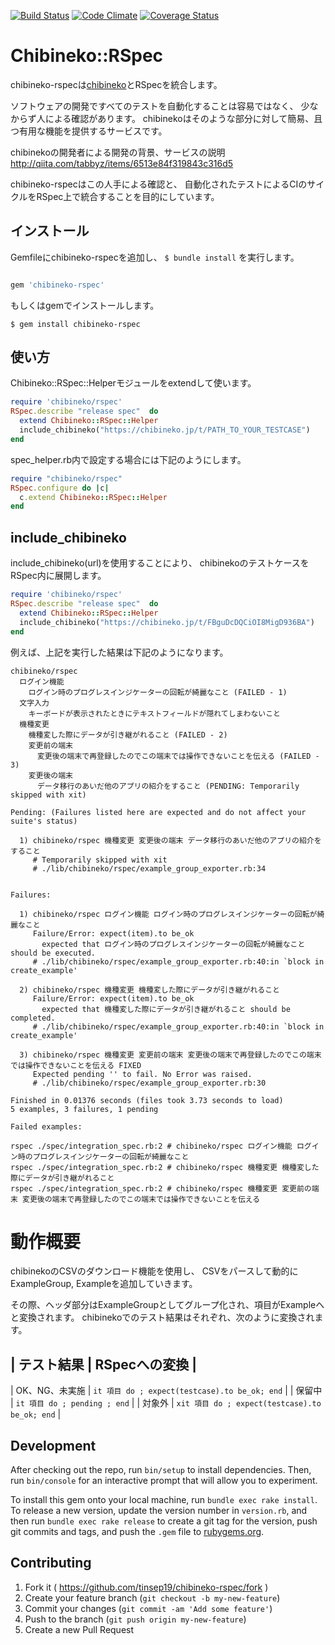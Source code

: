 [![Build Status](https://travis-ci.org/tinsep19/chibineko-rspec.svg?branch=master)](https://travis-ci.org/tinsep19/chibineko-rspec)
[![Code Climate](https://codeclimate.com/github/tinsep19/chibineko-rspec/badges/gpa.svg)](https://codeclimate.com/github/tinsep19/chibineko-rspec)
[![Coverage Status](https://coveralls.io/repos/tinsep19/chibineko-rspec/badge.svg)](https://coveralls.io/r/tinsep19/chibineko-rspec)

# Chibineko::RSpec

chibineko-rspecは[chibineko](http://chibineko.jp)とRSpecを統合します。

ソフトウェアの開発ですべてのテストを自動化することは容易ではなく、
少なからず人による確認があります。
chibinekoはそのような部分に対して簡易、且つ有用な機能を提供するサービスです。

chibinekoの開発者による開発の背景、サービスの説明
http://qiita.com/tabbyz/items/6513e84f319843c316d5

chibineko-rspecはこの人手による確認と、
自動化されたテストによるCIのサイクルをRSpec上で統合することを目的にしています。

## インストール

Gemfileにchibineko-rspecを追加し、 `$ bundle install` を実行します。

```ruby

gem 'chibineko-rspec'

```


もしくはgemでインストールします。

    $ gem install chibineko-rspec

## 使い方

Chibineko::RSpec::Helperモジュールをextendして使います。

```ruby
require 'chibineko/rspec'
RSpec.describe "release spec"  do
  extend Chibineko::RSpec::Helper
  include_chibineko("https://chibineko.jp/t/PATH_TO_YOUR_TESTCASE")
end
```

spec_helper.rb内で設定する場合には下記のようにします。

```ruby
require "chibineko/rspec"
RSpec.configure do |c|
  c.extend Chibineko::RSpec::Helper
end
```

## include_chibineko

include_chibineko(url)を使用することにより、
chibinekoのテストケースをRSpec内に展開します。

```ruby
require 'chibineko/rspec'
RSpec.describe "release spec"  do
  extend Chibineko::RSpec::Helper
  include_chibineko("https://chibineko.jp/t/FBguDcDQCiOI8MigD936BA")
end
```

例えば、上記を実行した結果は下記のようになります。

```
chibineko/rspec
  ログイン機能
    ログイン時のプログレスインジケーターの回転が綺麗なこと (FAILED - 1)
  文字入力
    キーボードが表示されたときにテキストフィールドが隠れてしまわないこと
  機種変更
    機種変した際にデータが引き継がれること (FAILED - 2)
    変更前の端末
      変更後の端末で再登録したのでこの端末では操作できないことを伝える (FAILED - 3)
    変更後の端末
      データ移行のあいだ他のアプリの紹介をすること (PENDING: Temporarily skipped with xit)

Pending: (Failures listed here are expected and do not affect your suite's status)

  1) chibineko/rspec 機種変更 変更後の端末 データ移行のあいだ他のアプリの紹介をすること
     # Temporarily skipped with xit
     # ./lib/chibineko/rspec/example_group_exporter.rb:34


Failures:

  1) chibineko/rspec ログイン機能 ログイン時のプログレスインジケーターの回転が綺麗なこと
     Failure/Error: expect(item).to be_ok
       expected that ログイン時のプログレスインジケーターの回転が綺麗なこと should be executed.
     # ./lib/chibineko/rspec/example_group_exporter.rb:40:in `block in create_example'

  2) chibineko/rspec 機種変更 機種変した際にデータが引き継がれること
     Failure/Error: expect(item).to be_ok
       expected that 機種変した際にデータが引き継がれること should be completed.
     # ./lib/chibineko/rspec/example_group_exporter.rb:40:in `block in create_example'

  3) chibineko/rspec 機種変更 変更前の端末 変更後の端末で再登録したのでこの端末では操作できないことを伝える FIXED
     Expected pending '' to fail. No Error was raised.
     # ./lib/chibineko/rspec/example_group_exporter.rb:30

Finished in 0.01376 seconds (files took 3.73 seconds to load)
5 examples, 3 failures, 1 pending

Failed examples:

rspec ./spec/integration_spec.rb:2 # chibineko/rspec ログイン機能 ログイン時のプログレスインジケーターの回転が綺麗なこと
rspec ./spec/integration_spec.rb:2 # chibineko/rspec 機種変更 機種変した際にデータが引き継がれること
rspec ./spec/integration_spec.rb:2 # chibineko/rspec 機種変更 変更前の端末 変更後の端末で再登録したのでこの端末では操作できないことを伝える
```

# 動作概要

chibinekoのCSVのダウンロード機能を使用し、
CSVをパースして動的にExampleGroup, Exampleを追加していきます。

その際、ヘッダ部分はExampleGroupとしてグループ化され、項目がExampleへと変換されます。
chibinekoでのテスト結果はそれぞれ、次のように変換されます。

| テスト結果 | RSpecへの変換 |
----------------------------
| OK、NG、未実施 | `it 項目 do ; expect(testcase).to be_ok; end` |
| 保留中 | `it 項目 do ; pending ; end` |
| 対象外 | `xit 項目 do ; expect(testcase).to be_ok; end` |


## Development

After checking out the repo, run `bin/setup` to install dependencies. Then, run `bin/console` for an interactive prompt that will allow you to experiment.

To install this gem onto your local machine, run `bundle exec rake install`. To release a new version, update the version number in `version.rb`, and then run `bundle exec rake release` to create a git tag for the version, push git commits and tags, and push the `.gem` file to [rubygems.org](https://rubygems.org).

## Contributing

1. Fork it ( https://github.com/tinsep19/chibineko-rspec/fork )
2. Create your feature branch (`git checkout -b my-new-feature`)
3. Commit your changes (`git commit -am 'Add some feature'`)
4. Push to the branch (`git push origin my-new-feature`)
5. Create a new Pull Request
